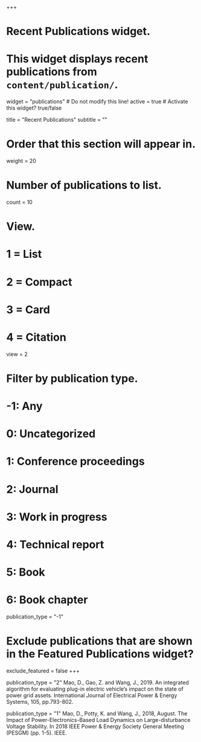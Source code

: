 +++
# Recent Publications widget.
# This widget displays recent publications from `content/publication/`.
widget = "publications"  # Do not modify this line!
active = true  # Activate this widget? true/false

title = "Recent Publications"
subtitle = ""

# Order that this section will appear in.
weight = 20

# Number of publications to list.
count = 10

# View.
#   1 = List
#   2 = Compact
#   3 = Card
#   4 = Citation
view = 2

# Filter by publication type.
# -1: Any
#  0: Uncategorized
#  1: Conference proceedings
#  2: Journal
#  3: Work in progress
#  4: Technical report
#  5: Book
#  6: Book chapter
publication_type = "-1"

# Exclude publications that are shown in the Featured Publications widget?
exclude_featured = false
+++

publication_type = "2"
Mao, D., Gao, Z. and Wang, J., 2019. An integrated algorithm for evaluating plug-in electric vehicle’s impact on the state of power grid assets. International Journal of Electrical Power & Energy Systems, 105, pp.793-802.

publication_type = "1"
Mao, D., Potty, K. and Wang, J., 2018, August. The Impact of Power-Electronics-Based Load Dynamics on Large-disturbance Voltage Stability. In 2018 IEEE Power & Energy Society General Meeting (PESGM) (pp. 1-5). IEEE.
